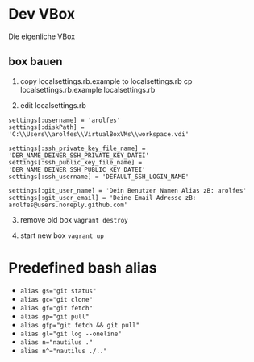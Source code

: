 ﻿# Dev VBox

Die eigenliche VBox

## box bauen

1. copy localsettings.rb.example to localsettings.rb
cp localsettings.rb.example localsettings.rb

2. edit localsettings.rb

```
settings[:username] = 'arolfes'
settings[:diskPath] = 'C:\\Users\\arolfes\\VirtualBoxVMs\\workspace.vdi'

settings[:ssh_private_key_file_name] = 'DER_NAME_DEINER_SSH_PRIVATE_KEY_DATEI'
settings[:ssh_public_key_file_name] = 'DER_NAME_DEINER_SSH_PUBLIC_KEY_DATEI'
settings[:ssh_username] = 'DEFAULT_SSH_LOGIN_NAME'

settings[:git_user_name] = 'Dein Benutzer Namen Alias zB: arolfes'
settings[:git_user_email] = 'Deine Email Adresse zB: arolfes@users.noreply.github.com'
```

3. remove old box
`vagrant destroy`

4. start new box
`vagrant up`

# Predefined bash alias
* `alias gs="git status" `
* `alias gc="git clone" `
* `alias gf="git fetch" `
* `alias gp="git pull" `
* `alias gfp="git fetch && git pull" `
* `alias gl="git log --oneline" `
* `alias n="nautilus ." `
* `alias n^="nautilus ./.." `

